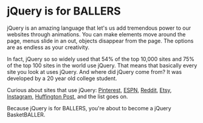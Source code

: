 # jQuery is for BALLERS

jQuery is an amazing language that let's us add tremendous power to our websites through animations. You can make elements move around the page, menus slide in an out, objects disappear from the page. The options are as endless as your creativity. 

In fact, jQuery so so widely used that 54% of the top 10,000 sites and 75% of the top 100 sites in the world use jQuery. That means that basically every site you look at uses jQuery. And where did jQuery come from? It was developed by a 20 year old college student. 

Curious about sites that use jQuery: [Pinterest](http://www.pinterest.com), [ESPN](www.espn.com), [Reddit](www.reddit.com), [Etsy](www.etsy.com), [Instagram](www.instagram.com), [Huffington Post](www.huffingtonpost.com), and the list goes on.

Because jQuery is for BALLERS, you're about to become a jQuery BasketBALLER.

